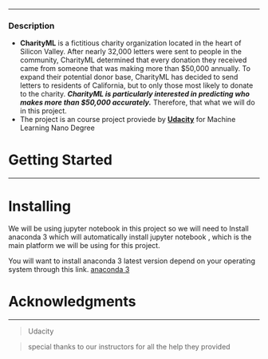 

-------------------------------------------------------------------------
### Description
* **CharityML** is a fictitious charity organization located in the heart of Silicon Valley. After nearly 32,000 letters were sent to people in the community, CharityML determined that every donation they received came from someone that was making more than $50,000 annually. To expand their potential donor base, CharityML has decided to send letters to residents of California, but to only those most likely to donate to the charity. _**CharityML is particularly interested in predicting who makes more than $50,000 accurately.**_ Therefore, that what we will do in this project. 
* The project is an course project proviede by [**Udacity**](www.udacity.com) for Machine Learning Nano Degree 

# Getting Started
-----------------------------------------------------------------------
# Installing
We will be using jupyter notebook in this project so we will need to Install anaconda 3 which will automatically install jupyter notebook , which is the main platform we will be using for this project.

You will want to install anaconda 3 latest version depend on your operating system through this link. [anaconda 3 ](https://docs.anaconda.com/anaconda/install/hashes/win-3-64/) 

# Acknowledgments
-----------------------------------------------------------------------------------------------
> Udacity 

> special thanks to our instructors for all the help they provided











   
